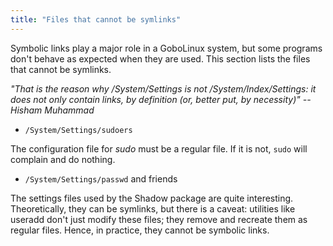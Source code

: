 ```yaml
---
title: "Files that cannot be symlinks"
---
```


Symbolic links play a major role in a GoboLinux system, but some programs don't
behave as expected when they are used. This section lists the files that cannot
be symlinks.

_"That is the reason why /System/Settings is not /System/Index/Settings: it does
not only contain links, by definition (or, better put, by necessity)" -- Hisham
Muhammad_

-   `/System/Settings/sudoers`

The configuration file for _sudo_ must be a regular file. If it is not, `sudo`
will complain and do nothing.

-   `/System/Settings/passwd` and friends

The settings files used by the Shadow package are quite interesting.
Theoretically, they can be symlinks, but there is a caveat: utilities like
useradd don't just modify these files; they remove and recreate them as regular
files. Hence, in practice, they cannot be symbolic links.

